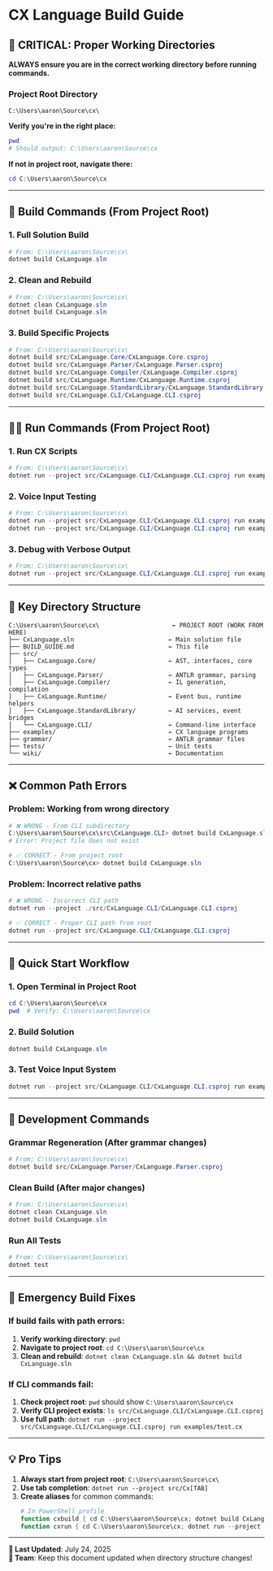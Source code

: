 # CX Language Build Guide

## 🚨 **CRITICAL: Proper Working Directories**

**ALWAYS ensure you are in the correct working directory before running commands.**

### **Project Root Directory**
```
C:\Users\aaron\Source\cx\
```

**Verify you're in the right place:**
```powershell
pwd
# Should output: C:\Users\aaron\Source\cx
```

**If not in project root, navigate there:**
```powershell
cd C:\Users\aaron\Source\cx
```

---

## 🔨 **Build Commands (From Project Root)**

### **1. Full Solution Build**
```powershell
# From: C:\Users\aaron\Source\cx\
dotnet build CxLanguage.sln
```

### **2. Clean and Rebuild**
```powershell
# From: C:\Users\aaron\Source\cx\
dotnet clean CxLanguage.sln
dotnet build CxLanguage.sln
```

### **3. Build Specific Projects**
```powershell
# From: C:\Users\aaron\Source\cx\
dotnet build src/CxLanguage.Core/CxLanguage.Core.csproj
dotnet build src/CxLanguage.Parser/CxLanguage.Parser.csproj  
dotnet build src/CxLanguage.Compiler/CxLanguage.Compiler.csproj
dotnet build src/CxLanguage.Runtime/CxLanguage.Runtime.csproj
dotnet build src/CxLanguage.StandardLibrary/CxLanguage.StandardLibrary.csproj
dotnet build src/CxLanguage.CLI/CxLanguage.CLI.csproj
```

---

## 🏃‍♂️ **Run Commands (From Project Root)**

### **1. Run CX Scripts**
```powershell
# From: C:\Users\aaron\Source\cx\
dotnet run --project src/CxLanguage.CLI/CxLanguage.CLI.csproj run examples/script_name.cx
```

### **2. Voice Input Testing**
```powershell
# From: C:\Users\aaron\Source\cx\
dotnet run --project src/CxLanguage.CLI/CxLanguage.CLI.csproj run examples/voice_bridge_test.cx
dotnet run --project src/CxLanguage.CLI/CxLanguage.CLI.csproj run examples/voice_input_working_test.cx
```

### **3. Debug with Verbose Output**
```powershell
# From: C:\Users\aaron\Source\cx\
dotnet run --project src/CxLanguage.CLI/CxLanguage.CLI.csproj run examples/script_name.cx 2>&1
```

---

## 📁 **Key Directory Structure**

```
C:\Users\aaron\Source\cx\                    ← PROJECT ROOT (WORK FROM HERE)
├── CxLanguage.sln                          ← Main solution file
├── BUILD_GUIDE.md                          ← This file
├── src/
│   ├── CxLanguage.Core/                    ← AST, interfaces, core types
│   ├── CxLanguage.Parser/                  ← ANTLR grammar, parsing
│   ├── CxLanguage.Compiler/                ← IL generation, compilation
│   ├── CxLanguage.Runtime/                 ← Event bus, runtime helpers
│   ├── CxLanguage.StandardLibrary/         ← AI services, event bridges
│   └── CxLanguage.CLI/                     ← Command-line interface
├── examples/                               ← CX language programs
├── grammar/                                ← ANTLR grammar files
├── tests/                                  ← Unit tests
└── wiki/                                   ← Documentation
```

---

## ❌ **Common Path Errors**

### **Problem: Working from wrong directory**
```powershell
# ❌ WRONG - From CLI subdirectory
C:\Users\aaron\Source\cx\src\CxLanguage.CLI> dotnet build CxLanguage.sln
# Error: Project file does not exist

# ✅ CORRECT - From project root
C:\Users\aaron\Source\cx> dotnet build CxLanguage.sln
```

### **Problem: Incorrect relative paths**
```powershell
# ❌ WRONG - Incorrect CLI path
dotnet run --project ./src/CxLanguage.CLI/CxLanguage.CLI.csproj

# ✅ CORRECT - Proper CLI path from root
dotnet run --project src/CxLanguage.CLI/CxLanguage.CLI.csproj
```

---

## 🎯 **Quick Start Workflow**

### **1. Open Terminal in Project Root**
```powershell
cd C:\Users\aaron\Source\cx
pwd  # Verify: C:\Users\aaron\Source\cx
```

### **2. Build Solution**
```powershell
dotnet build CxLanguage.sln
```

### **3. Test Voice Input System**
```powershell
dotnet run --project src/CxLanguage.CLI/CxLanguage.CLI.csproj run examples/voice_bridge_test.cx
```

---

## 🔧 **Development Commands**

### **Grammar Regeneration (After grammar changes)**
```powershell
# From: C:\Users\aaron\Source\cx\
dotnet build src/CxLanguage.Parser/CxLanguage.Parser.csproj
```

### **Clean Build (After major changes)**
```powershell
# From: C:\Users\aaron\Source\cx\
dotnet clean CxLanguage.sln
dotnet build CxLanguage.sln
```

### **Run All Tests**
```powershell
# From: C:\Users\aaron\Source\cx\
dotnet test
```

---

## 🚨 **Emergency Build Fixes**

### **If build fails with path errors:**
1. **Verify working directory**: `pwd`
2. **Navigate to project root**: `cd C:\Users\aaron\Source\cx`
3. **Clean and rebuild**: `dotnet clean CxLanguage.sln && dotnet build CxLanguage.sln`

### **If CLI commands fail:**
1. **Check project root**: `pwd` should show `C:\Users\aaron\Source\cx`
2. **Verify CLI project exists**: `ls src/CxLanguage.CLI/CxLanguage.CLI.csproj`
3. **Use full path**: `dotnet run --project src/CxLanguage.CLI/CxLanguage.CLI.csproj run examples/test.cx`

---

## 💡 **Pro Tips**

1. **Always start from project root**: `C:\Users\aaron\Source\cx\`
2. **Use tab completion**: `dotnet run --project src/Cx[TAB]`
3. **Create aliases** for common commands:
   ```powershell
   # In PowerShell profile
   function cxbuild { cd C:\Users\aaron\Source\cx; dotnet build CxLanguage.sln }
   function cxrun { cd C:\Users\aaron\Source\cx; dotnet run --project src/CxLanguage.CLI/CxLanguage.CLI.csproj run $args }
   ```

---

**📝 Last Updated**: July 24, 2025  
**👥 Team**: Keep this document updated when directory structure changes!
